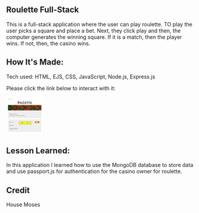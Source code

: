 ## Roulette Full-Stack

This is a full-stack application where the user can play roulette. TO play the user picks a square and place a bet. Next, they click play and then, the computer generates the winning square. If it is a match, then the player wins. If not, then, the casino wins.  

## How It's Made:
Tech used: HTML, EJS, CSS, JavaScript, Node.js, Express.js


Please click the link below to interact with it:


<img src="public/img/roulette1.PNG" alt="roulette" style="height: 100px; width:100px;"/>

## Lesson Learned:

In this application I learned how to use the MongoDB database to store data and use passport.js for authentication for the casino owner for roulette.

## Credit
House Moses
